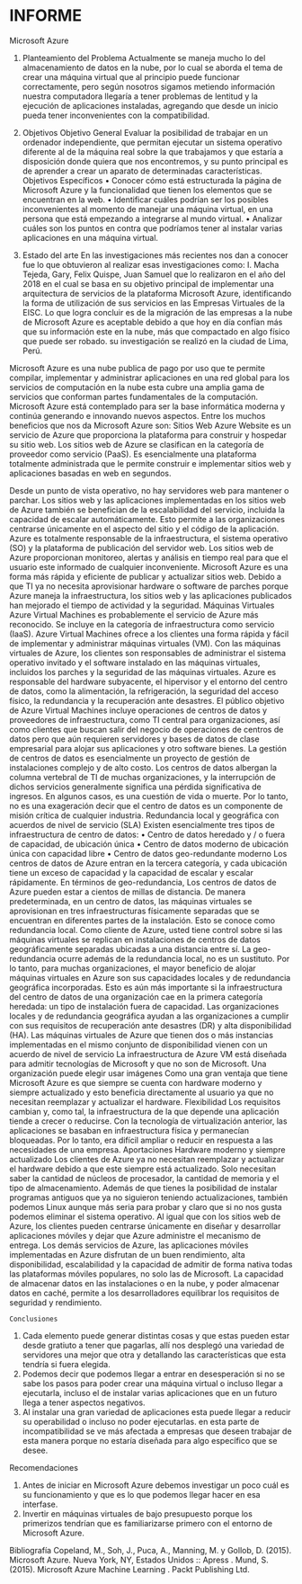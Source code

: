 # INFORME
Microsoft Azure
1.	Planteamiento del Problema
Actualmente se maneja mucho lo del almacenamiento de datos en la nube, por lo cual se aborda el tema de crear una máquina virtual que al principio puede funcionar correctamente, pero según nosotros sigamos metiendo información nuestra computadora llegaría a tener problemas de lentitud y la ejecución de aplicaciones instaladas, agregando que desde un inicio pueda tener inconvenientes con la compatibilidad.
2. Objetivos
Objetivo General
Evaluar la posibilidad de trabajar en un ordenador independiente, que permitan ejecutar un sistema operativo diferente al de la máquina real sobre la que trabajamos y que estaría a disposición donde quiera que nos encontremos, y su punto principal es de aprender a crear un aparato de determinadas características.
Objetivos Específicos
•	Conocer cómo está estructurada la página de Microsoft Azure y la funcionalidad que tienen los elementos que se encuentran en la web.
•	Identificar cuáles podrían ser los posibles inconvenientes al momento de manejar una máquina virtual, en una persona que está empezando a integrarse al mundo virtual.
•	Analizar cuáles son los puntos en contra que podríamos tener al instalar varias aplicaciones en una máquina virtual.

3.	Estado del arte
En las investigaciones más recientes nos dan a conocer fue lo que obtuvieron al realizar esas investigaciones como:
I.	Macha Tejeda, Gary, Felix Quispe, Juan Samuel que lo realizaron en el año del 2018 en el cual se basa en su objetivo principal de implementar una arquitectura de servicios de la plataforma Microsoft Azure, identificando la forma de utilización de sus servicios en las Empresas Virtuales de la EISC. Lo que logra concluir es de la migración de las empresas a la nube de Microsoft Azure es aceptable debido a que hoy en día confían más que su información este en la nube, más que compactado en algo físico que puede ser robado. su investigación se realizó en la ciudad de Lima, Perú.

Microsoft Azure es una nube publica de pago por uso que te permite compilar, implementar y administrar aplicaciones en una red global para los servicios de computación en la nube esta cubre una amplia gama de servicios que conforman partes fundamentales de la computación.
Microsoft Azure está contemplado para ser la base informática moderna y continúa generando e innovando nuevos aspectos. 
Entre los muchos beneficios que nos da Microsoft Azure son:
Sitios Web
Azure Website es un servicio de Azure que proporciona la plataforma para construir y hospedar su sitio web.
Los sitios web de Azure se clasifican en la categoría de proveedor como servicio (PaaS). Es esencialmente una plataforma totalmente administrada que le permite construir e implementar sitios web y aplicaciones basadas en web en segundos.

Desde un punto de vista operativo, no hay servidores web para mantener o parchar. Los sitios web y las aplicaciones implementadas en los sitios web de Azure también se benefician de la escalabilidad del servicio, incluida la capacidad de escalar automáticamente. Esto permite a las organizaciones centrarse únicamente en el aspecto del sitio y el código de la aplicación. Azure es totalmente responsable de la infraestructura, el sistema operativo (SO) y la plataforma de publicación del servidor web.
Los sitios web de Azure proporcionan monitoreo, alertas y análisis en tiempo real para que el usuario este informado de cualquier inconveniente.
Microsoft Azure es una forma más rápida y eficiente de publicar y actualizar sitios web. Debido a que TI ya no necesita aprovisionar hardware o software de parches porque Azure maneja la infraestructura, los sitios web y las aplicaciones publicados han mejorado el tiempo de actividad y la seguridad.
Máquinas Virtuales
Azure Virtual Machines es probablemente el servicio de Azure más reconocido. Se incluye en la categoría de infraestructura como servicio (IaaS).
Azure Virtual Machines ofrece a los clientes una forma rápida y fácil de implementar y administrar máquinas virtuales (VM). Con las máquinas virtuales de Azure, los clientes son responsables de administrar el sistema operativo invitado y el software instalado en las máquinas virtuales, incluidos los parches y la seguridad de las máquinas virtuales. Azure es responsable del hardware subyacente, el hipervisor y el entorno del centro de datos, como la alimentación, la refrigeración, la seguridad del acceso físico, la redundancia y la recuperación ante desastres.
El público objetivo de Azure Virtual Machines incluye operaciones de centros de datos y proveedores de infraestructura, como TI central para organizaciones, así como clientes que buscan salir del negocio de operaciones de centros de datos pero que aún requieren servidores y bases de datos de clase empresarial para alojar sus aplicaciones y otro software bienes.
La gestión de centros de datos es esencialmente un proyecto de gestión de instalaciones complejo y de alto costo. Los centros de datos albergan la columna vertebral de TI de muchas organizaciones, y la interrupción de dichos servicios generalmente significa una pérdida significativa de ingresos. En algunos casos, es una cuestión de vida o muerte. Por lo tanto, no es una exageración decir que el centro de datos es un componente de misión crítica de cualquier industria.
Redundancia local y geográfica con acuerdos de nivel de servicio (SLA)
 Existen esencialmente tres tipos de infraestructura de centro de datos: 
•	Centro de datos heredado y / o fuera de capacidad, de ubicación única 
•	Centro de datos moderno de ubicación única con capacidad libre 
•	Centro de datos geo-redundante moderno 
Los centros de datos de Azure entran en la tercera categoría, y cada ubicación tiene un exceso de capacidad y la capacidad de escalar y escalar rápidamente. En términos de geo-redundancia, Los centros de datos de Azure pueden estar a cientos de millas de distancia. De manera predeterminada, en un centro de datos, las máquinas virtuales se aprovisionan en tres infraestructuras físicamente separadas que se encuentran en diferentes partes de la instalación. Esto se conoce como redundancia local. Como cliente de Azure, usted tiene control sobre si las máquinas virtuales se replican en instalaciones de centros de datos geográficamente separadas ubicadas a una distancia entre sí. La geo-redundancia ocurre además de la redundancia local, no es un sustituto. Por lo tanto, para muchas organizaciones, el mayor beneficio de alojar máquinas virtuales en Azure son sus capacidades locales y de redundancia geográfica incorporadas. Esto es aún más importante si la infraestructura del centro de datos de una organización cae en la primera categoría heredada: un tipo de instalación fuera de capacidad. Las organizaciones locales y de redundancia geográfica ayudan a las organizaciones a cumplir con sus requisitos de recuperación ante desastres (DR) y alta disponibilidad (HA).
Las máquinas virtuales de Azure que tienen dos o más instancias implementadas en el mismo conjunto de disponibilidad vienen con un acuerdo de nivel de servicio
La infraestructura de Azure VM está diseñada para admitir tecnologías de Microsoft y que no son de Microsoft. Una organización puede elegir usar imágenes 
Como una gran ventaja que tiene Microsoft Azure es que siempre se cuenta con hardware moderno y siempre actualizado y esto beneficia directamente al usuario ya que no necesitan reemplazar y actualizar el hardware. 
Flexibilidad
Los requisitos cambian y, como tal, la infraestructura de la que depende una aplicación tiende a crecer o reducirse. Con la tecnología de virtualización anterior, las aplicaciones se basaban en infraestructura física y permanecían bloqueadas. Por lo tanto, era difícil ampliar o reducir en respuesta a las necesidades de una empresa.
Aportaciones
Hardware moderno y siempre actualizado
Los clientes de Azure ya no necesitan reemplazar y actualizar el hardware debido a que este siempre está actualizado. Solo necesitan saber la cantidad de núcleos de procesador, la cantidad de memoria y el tipo de almacenamiento.
Además de que tienes la posibilidad de instalar programas antiguos que ya no siguieron teniendo actualizaciones, también podemos Linux aunque más seria para probar y claro que si no nos gusta podemos eliminar el sistema operativo. Al igual que con los sitios web de Azure, los clientes pueden centrarse únicamente en diseñar y desarrollar aplicaciones móviles y dejar que Azure administre el mecanismo de entrega. 
Los demás servicios de Azure, las aplicaciones móviles implementadas en Azure disfrutan de un buen rendimiento, alta disponibilidad, escalabilidad y la capacidad de admitir de forma nativa todas las plataformas móviles populares, no solo las de Microsoft. La capacidad de almacenar datos en las instalaciones o en la nube, y poder almacenar datos en caché, permite a los desarrolladores equilibrar los requisitos de seguridad y rendimiento.

	Conclusiones
1.	Cada elemento puede generar distintas cosas y que estas pueden estar desde gratiuto a tener que pagarlas, allí nos desplegó una variedad de servidores una mejor que otra y detallando las características que esta tendría si fuera elegida.
2.	Podemos decir que podemos llegar a entrar en desesperación si no se sabe los pasos para poder crear una máquina virtual o incluso llegar a ejecutarla, incluso el de instalar varias aplicaciones que en un futuro llega a tener aspectos negativos. 
3.	Al instalar una gran variedad de aplicaciones esta puede llegar a reducir su operabilidad o incluso no poder ejecutarlas. en esta parte de incompatibilidad se ve más afectada a empresas que deseen trabajar de esta manera porque no estaría diseñada para algo específico que se desee.

Recomendaciones
1.	Antes de iniciar en Microsoft Azure debemos investigar un poco cuál es su funcionamiento y que es lo que podemos llegar hacer en esa interfase.
2.	Invertir en máquinas virtuales de bajo presupuesto porque los primerizos tendrían que es familiarizarse primero con el entorno de Microsoft Azure.


Bibliografía
Copeland, M., Soh, J., Puca, A., Manning, M. y Gollob, D. (2015). Microsoft Azure. Nueva York, NY, Estados Unidos :: Apress .
Mund, S. (2015). Microsoft Azure Machine Learning . Packt Publishing Ltd.



